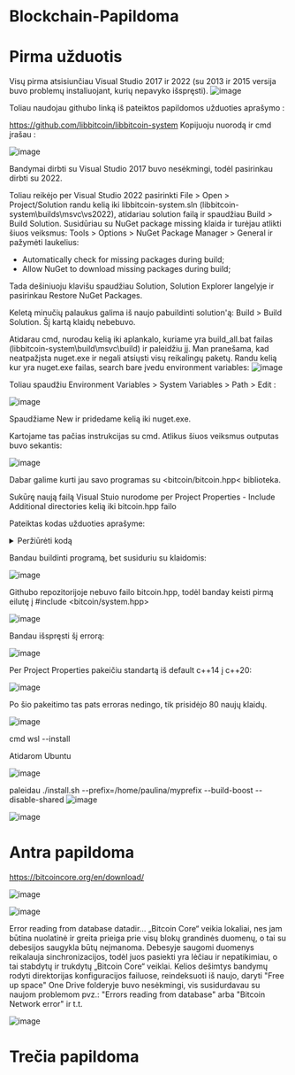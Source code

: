 # Blockchain-Papildoma
# Pirma užduotis


Visų pirma atsisiunčiau Visual Studio 2017 ir 2022 (su 2013 ir 2015 versija buvo problemų instaliuojant, kurių nepavyko išspręsti).
![image](https://github.com/user-attachments/assets/7fc7905a-6f21-418e-aba9-772be8365e4e)


Toliau naudojau githubo linką iš pateiktos papildomos užduoties aprašymo :

https://github.com/libbitcoin/libbitcoin-system
Kopijuoju nuorodą ir cmd įrašau :

![image](https://github.com/user-attachments/assets/e536954e-5932-45d0-92a6-778d4fb38f7d)



Bandymai dirbti su Visual Studio 2017 buvo nesėkmingi, todėl pasirinkau dirbti su 2022.

Toliau reikėjo per Visual Studio 2022 pasirinkti File > Open > Project/Solution randu kelią iki libbitcoin-system.sln (libbitcoin-system\builds\msvc\vs2022), atidariau solution failą ir spaudžiau Build > Build Solution. Susidūriau su NuGet package missing klaida ir turėjau atlikti šiuos veiksmus: Tools > Options > NuGet Package Manager > General ir pažymėti laukelius: 
- Automatically check for missing packages during build;
- Allow NuGet to download missing packages during build;

Tada dešiniuoju klavišu spaudžiau Solution, Solution Explorer langelyje ir pasirinkau Restore NuGet Packages.

Keletą minučių palaukus galima iš naujo pabuildinti solution'ą: Build > Build Solution. Šį kartą klaidų nebebuvo.

Atidarau cmd, nurodau kelią iki aplankalo, kuriame yra build_all.bat failas (libbitcoin-system\build\msvc\build) ir paleidžiu jį.
Man pranešama, kad neatpažįsta nuget.exe ir negali atsiųsti visų reikalingų paketų.
Randu kelią kur yra nuget.exe failas, search bare įvedu environment variables:
![image](https://github.com/user-attachments/assets/806d39f3-544b-42fe-ab57-d1ed6dc0195c)

Toliau spaudžiu Environment Variables > System Variables > Path > Edit :

![image](https://github.com/user-attachments/assets/aeda8d6f-0bc7-468a-9434-e358fcfa9395)

Spaudžiame New ir pridedame kelią iki nuget.exe.

Kartojame tas pačias instrukcijas su cmd. Atlikus šiuos veiksmus outputas buvo sekantis:

![image](https://github.com/user-attachments/assets/8b797702-976c-49ee-93f0-23c95d41a454)



Dabar galime kurti jau savo programas su <bitcoin/bitcoin.hpp< biblioteka.

Sukūrę naują failą Visual Stuio nurodome per Project Properties - Include Additional directories kelią iki bitcoin.hpp failo

Pateiktas kodas užduoties aprašyme:
<details>
  <summary> Peržiūrėti kodą </summary>

```


  #include <bitcoin/bitcoin.hpp>
  bc::hash_digest create_merkle(bc::hash_list& merkle)
{
 if (merkle.empty())		
  return bc::null_hash;	
 else if (merkle.size() == 1)	
  return merkle[0];	
 while (merkle.size() > 1)
	{		
  if (merkle.size() % 2 != 0)
   merkle.push_back(merkle.back());
   assert(merkle.size() % 2 == 0);
   bc::hash_list new_merkle;
   for (auto it = merkle.begin(); it != merkle.end(); it += 2)
		{
   bc::data_chunk concat_data(bc::hash_size * 2);
   auto concat = bc::serializer<
  decltype(concat_data.begin())>(concat_data.begin());
			concat.write_hash(*it);
			concat.write_hash(*(it + 1));
bc::hash_digest new_root = bc::bitcoin_hash(concat_data);
   new_merkle.push_back(new_root);
		}
  merkle = new_merkle;
		// DEBUG output -------------------------------------
		std::cout << "Current merkle hash list:" << std::endl;
		for (const auto& hash : merkle)
			std::cout << " " << bc::encode_base16(hash) << std::endl;
		std::cout << std::endl;
		// --------------------------------------------------
	}
	// Finally we end up with a single item.
	return merkle[0];
}
int main()
{
	// Transactions hashes from a block (#100 000) to reproduce the same merkle root
	bc::hash_list tx_hashes{ {
	bc::hash_literal("8c14f0db3df150123e6f3dbbf30f8b955a8249b62ac1d1ff16284aefa3d06d87"),
	bc::hash_literal("fff2525b8931402dd09222c50775608f75787bd2b87e56995a7bdd30f79702c4"),
	bc::hash_literal("6359f0868171b1d194cbee1af2f16ea598ae8fad666d9b012c8ed2b79a236ec4"),
	bc::hash_literal("e9a66845e05d5abc0ad04ec80f774a7e585c6e8db975962d069a522137b80c1d"),
	} };
	const bc::hash_digest merkle_root = create_merkle(tx_hashes);
	std::cout << "Merkle Root Hash: " << bc::encode_base16(merkle_root) << std::endl;
	// std::cout << "Merkle Root Hash-2: " << bc::encode_hash(merkle_root) << std::endl;
	return 0;
}
 ```

</details>

Bandau buildinti programą, bet susiduriu su klaidomis:

![image](https://github.com/user-attachments/assets/b56dc781-a9db-419f-82a8-0a650f32e41a)

Githubo repozitorijoje nebuvo failo bitcoin.hpp, todėl banday keisti pirmą eilutę į #include <bitcoin/system.hpp>

![image](https://github.com/user-attachments/assets/3f8a3357-7d18-4c22-85ac-86b2d60db516)

Bandau išspręsti šį errorą:

![image](https://github.com/user-attachments/assets/7eb9c1d4-9d8f-4026-b630-ae3c5394e7bd)

Per Project Properties pakeičiu standartą iš default c++14 į c++20:

![image](https://github.com/user-attachments/assets/89ed0a07-73ac-482a-a672-645288d6d646)

Po šio pakeitimo tas pats erroras nedingo, tik prisidėjo 80 naujų klaidų.

![image](https://github.com/user-attachments/assets/9ac5bed8-8cc4-48fb-a0a0-094d71e0ece7)

cmd
wsl --install

Atidarom Ubuntu

![image](https://github.com/user-attachments/assets/75a4d099-047f-4c74-8e24-de198889dd2a)

paleidau ./install.sh --prefix=/home/paulina/myprefix --build-boost --disable-shared
![image](https://github.com/user-attachments/assets/28dced59-ddd2-4b15-8231-f17bf96789c0)

![image](https://github.com/user-attachments/assets/04969fcf-4db0-4a2d-a035-248e187e27cd)



# Antra papildoma
https://bitcoincore.org/en/download/

![image](https://github.com/user-attachments/assets/f0f73129-efbf-4825-98f9-c485c432a4e8)

![image](https://github.com/user-attachments/assets/48e675a4-0baa-4825-b941-62210542df65)

Error reading from database
datadir...
„Bitcoin Core“ veikia lokaliai, nes jam būtina nuolatinė ir greita prieiga prie visų blokų grandinės duomenų, o tai su debesijos saugykla būtų neįmanoma. Debesyje saugomi duomenys reikalauja sinchronizacijos, todėl juos pasiekti yra lėčiau ir nepatikimiau, o tai stabdytų ir trukdytų „Bitcoin Core“ veiklai.
Kelios dešimtys bandymų rodyti direktorijas konfiguracijos failuose, reindeksuoti iš naujo, daryti "Free up space" One Drive folderyje buvo nesėkmingi, vis susidurdavau su naujom problemom pvz.: "Errors reading from database" arba "Bitcoin Network error" ir t.t.


![image](https://github.com/user-attachments/assets/e22fcdd7-3131-4e9e-81eb-e65d7a8d3e43)




# Trečia papildoma



